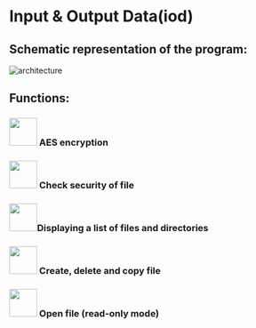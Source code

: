 # Input & Output Data(iod)
## Schematic representation of the program:

![architecture](https://github.com/user-attachments/assets/7ef11027-7efd-428e-bf03-33b59b5ee5f6)

## Functions:

### <img src="https://github.com/user-attachments/assets/eb46a2ff-c614-477f-ad45-d73a4b029cd6" width="50px"> AES encryption

### <img src="https://github.com/user-attachments/assets/fc1aa963-d87e-4672-88b1-f0213faadfe0" width="50px"> Check security of file

### <img src="https://github.com/user-attachments/assets/83141b62-b136-4989-9523-bc4a0e6f6c3e" width="50px">Displaying a list of files and directories

### <img src="https://github.com/user-attachments/assets/ef9f4d67-1403-4600-b0bf-498ed5955026" width="50px"> Create, delete and copy file

### <img src="https://github.com/user-attachments/assets/9b02217d-060c-4e48-8698-1399f477b742" width="50px"> Open file (read-only mode)
